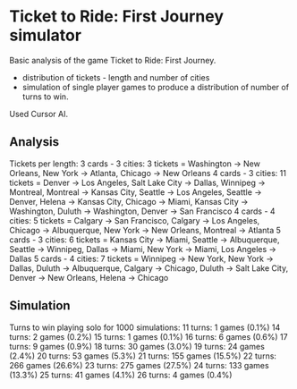# Ticket to Ride: First Journey simulator

Basic analysis of the game Ticket to Ride: First Journey.

- distribution of tickets - length and number of cities
- simulation of single player games to produce a distribution of number of turns to win.

Used Cursor AI.

## Analysis

Tickets per length:
3 cards - 3 cities: 3 tickets = Washington -> New Orleans, New York -> Atlanta, Chicago -> New Orleans
4 cards - 3 cities: 11 tickets = Denver -> Los Angeles, Salt Lake City -> Dallas, Winnipeg -> Montreal, Montreal -> Kansas City, Seattle -> Los Angeles, Seattle -> Denver, Helena -> Kansas City, Chicago -> Miami, Kansas City -> Washington, Duluth -> Washington, Denver -> San Francisco
4 cards - 4 cities: 5 tickets = Calgary -> San Francisco, Calgary -> Los Angeles, Chicago -> Albuquerque, New York -> New Orleans, Montreal -> Atlanta
5 cards - 3 cities: 6 tickets = Kansas City -> Miami, Seattle -> Albuquerque, Seattle -> Winnipeg, Dallas -> Miami, New York -> Miami, Los Angeles -> Dallas
5 cards - 4 cities: 7 tickets = Winnipeg -> New York, New York -> Dallas, Duluth -> Albuquerque, Calgary -> Chicago, Duluth -> Salt Lake City, Denver -> New Orleans, Helena -> Chicago

## Simulation

Turns to win playing solo for 1000 simulations:
11 turns: 1 games (0.1%)
14 turns: 2 games (0.2%)
15 turns: 1 games (0.1%)
16 turns: 6 games (0.6%)
17 turns: 9 games (0.9%)
18 turns: 30 games (3.0%)
19 turns: 24 games (2.4%)
20 turns: 53 games (5.3%)
21 turns: 155 games (15.5%)
22 turns: 266 games (26.6%)
23 turns: 275 games (27.5%)
24 turns: 133 games (13.3%)
25 turns: 41 games (4.1%)
26 turns: 4 games (0.4%)